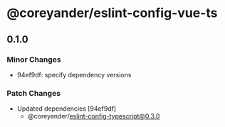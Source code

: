 # @coreyander/eslint-config-vue-ts

## 0.1.0

### Minor Changes

- 94ef9df: specify dependency versions

### Patch Changes

- Updated dependencies [94ef9df]
  - @coreyander/eslint-config-typescript@0.3.0

